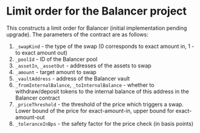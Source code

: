 # Limit order for the Balancer project

This constructs a limit order for Balancer (initial implementation pending upgrade). The parameters of the contract are as follows:
1. `_swapKind` - the type of the swap (0 corresponds to exact amount in, 1 - to exact amount out)
2. `_poolId` - ID of the Balancer pool
3. `_assetIn`, `_assetOut` - addresses of the assets to swap
4. `_amount` - target amount to swap
5. `_vaultAddress` - address of the Balancer vault
6. `_fromInternalBalance`, `_toInternalBalance` - whether to withdraw/deposit tokens to the internal balance of this address in the Balancer contract
7. `_priceThreshold` - the threshold of the price which triggers a swap. Lower bound of the price for exact-amount-in, upper bound for exact-amount-out
8. `_toleranceInBps` - the safety factor for the price check (in basis points)


